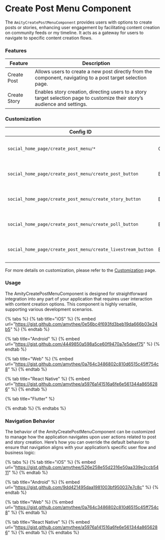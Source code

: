 # Create Post Menu Component

The `AmityCreatePostMenuComponent` provides users with options to create posts or stories, enhancing user engagement by facilitating content creation on community feeds or my timeline. It acts as a gateway for users to navigate to specific content creation flows.



### Features

| Feature      | Description                                                                                                                |
| ------------ | -------------------------------------------------------------------------------------------------------------------------- |
| Create Post  | Allows users to create a new post directly from the component, navigating to a post target selection page.                 |
| Create Story | Enables story creation, directing users to a story target selection page to customize their story’s audience and settings. |

### Customization

<table><thead><tr><th width="320">Config ID</th><th width="122">Type</th><th>Description</th></tr></thead><tbody><tr><td><code>social_home_page/create_post_menu/*</code></td><td>Component</td><td>You can customize component <code>theme</code></td></tr><tr><td><code>social_home_page/create_post_menu/create_post_button</code></td><td>Element</td><td>You can customize <code>text</code> and <code>image</code></td></tr><tr><td><code>social_home_page/create_post_menu/create_story_button</code></td><td>Element</td><td>You can customize <code>text</code> and <code>image</code></td></tr><tr><td><code>social_home_page/create_post_menu/create_poll_button</code></td><td>Element</td><td>You can customize <code>text</code> and <code>image</code></td></tr><tr><td><code>social_home_page/create_post_menu/create_livestream_button</code></td><td>Element</td><td>You can customize <code>text</code> and <code>image</code></td></tr></tbody></table>

For more details on customization, please refer to the [Customization](../../../customization/) page.

### Usage <a href="#usage" id="usage"></a>

The AmityCreatePostMenuComponent is designed for straightforward integration into any part of your application that requires user interaction with content creation options. This component is highly versatile, supporting various development scenarios.

{% tabs %}
{% tab title="iOS" %}
{% embed url="https://gist.github.com/amythee/0e56bc4f693fd3beb19da666b03e24b5" %}
{% endtab %}

{% tab title="Android" %}
{% embed url="https://gist.github.com/4449850a598a5ce60f9470a7e5deef75" %}
{% endtab %}

{% tab title="Web" %}
{% embed url="https://gist.github.com/amythee/0a764c3486802c810d6515c45ff754c8" %}
{% endtab %}

{% tab title="React Native" %}
{% embed url="https://gist.github.com/amythee/a5976a141516a6fe6e561344a8656286" %}
{% endtab %}

{% tab title="Flutter" %}

{% endtab %}
{% endtabs %}

### Navigation Behavior

The behavior of the AmityCreatePostMenuComponent can be customized to manage how the application navigates upon user actions related to post and story creation. Here’s how you can override the default behavior to ensure that navigation aligns with your application’s specific user flow and business logic:

{% tabs %}
{% tab title="iOS" %}
{% embed url="https://gist.github.com/amythee/526e258e55d2316e50aa339e2ccb5411" %}
{% endtab %}

{% tab title="Android" %}
{% embed url="https://gist.github.com/9dd421495daa1981003bf950037e7c8c" %}
{% endtab %}

{% tab title="Web" %}
{% embed url="https://gist.github.com/amythee/0a764c3486802c810d6515c45ff754c8" %}
{% endtab %}

{% tab title="React Native" %}
{% embed url="https://gist.github.com/amythee/a5976a141516a6fe6e561344a8656286" %}
{% endtab %}
{% endtabs %}

